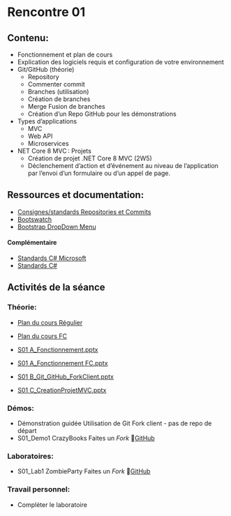 # Rencontre 01

## Contenu: 
- Fonctionnement et plan de cours 
- Explication des logiciels requis et configuration de votre environnement 
- Git/GitHub (théorie)
  - Repository 
  - Commenter commit 
  - Branches (utilisation) 
  - Création de branches 
  - Merge Fusion de branches 
  - Création d’un Repo GitHub pour les démonstrations 
- Types d’applications
  - MVC 
  - Web API 
  - Microservices
- NET Core 8 MVC : Projets 
  - Création de projet .NET Core 8 MVC  (2W5) 
  - Déclenchement d’action et d’événement au niveau de l’application par l’envoi d’un formulaire ou d’un appel de page.

## Ressources et documentation: 
- [Consignes/standards Repositories et Commits](https://info.cegepmontpetit.ca/git)
- [Bootswatch](https://bootswatch.com/)
- [Bootstrap DropDown Menu](https://getbootstrap.com/docs/5.0)

#### Complémentaire 
- [Standards C# Microsoft](https://docs.microsoft.com/en-us/dotnet/csharp/programming-guide/inside-a-program/coding-conventions)
- [Standards C#](https://github.com/ktaranov/naming-convention/blob/master/C%23%20Coding%20Standards%20and%20Naming%20Conventions.md)


## Activités de la séance

### Théorie:
- [Plan du cours Régulier](https://cegepedouardmontpetit-my.sharepoint.com/:b:/r/personal/valerie_turgeon_cegepmontpetit_ca/Documents/420_3W6_SITE/PC_2024A_420-3W6-EM_D%C3%A9partement-Informatique.pdf?csf=1&web=1&e=hfxXpS)
- [Plan du cours FC](https://cegepedouardmontpetit-my.sharepoint.com/:b:/r/personal/valerie_turgeon_cegepmontpetit_ca/Documents/420_3W6_SITE/PC_2024E_420-BW5-EM_ProgrammationWebTransac_V.TURGEON.pdf?csf=1&web=1&e=7n7ntP)

- [S01 A_Fonctionnement.pptx](https://cegepedouardmontpetit-my.sharepoint.com/:p:/r/personal/valerie_turgeon_cegepmontpetit_ca/Documents/420_3W6_SITE/E24_PowerPoints/S01%20A_FonctionnementA24.pptx?d=w8106a7eaf0a1439989d1b243b75bb082&csf=1&web=1&e=zsdyK9)
- [S01 A_Fonctionnement FC.pptx](https://cegepedouardmontpetit-my.sharepoint.com/:p:/r/personal/valerie_turgeon_cegepmontpetit_ca/Documents/420_3W6_SITE/E24_PowerPoints/S01%20A_Fonctionnement%20FC.pptx?d=wd60f560f3d984818a59cb80f21f817a4&csf=1&web=1&e=VZMzDf)
- [S01 B_Git_GitHub_ForkClient.pptx](BRISE)
- [S01 C_CreationProjetMVC.pptx](https://cegepedouardmontpetit-my.sharepoint.com/:p:/r/personal/valerie_turgeon_cegepmontpetit_ca/Documents/420_3W6_SITE/E24_PowerPoints/S01C_CreationProjetMVC.pptx?d=wdf7fa06f8ea14679ba9b6fa58a2e7b2b&csf=1&web=1&e=tqbC1t)

### Démos:
- Démonstration guidée Utilisation de Git Fork client - pas de repo de départ
- S01_Demo1 CrazyBooks   Faites un *Fork* 🔗[GitHub](https://github.com/ProgWebTransFC/E24_S01_Demo1)

### Laboratoires:
- S01_Lab1 ZombieParty  Faites un *Fork* 🔗[GitHub](https://github.com/ProgWebTransFC/E24_S01_Lab1)


### Travail personnel: 
- Compléter le laboratoire